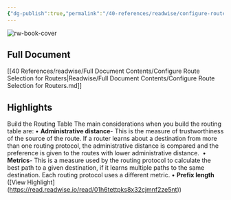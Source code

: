 ```yaml
---
{"dg-publish":true,"permalink":"/40-references/readwise/configure-route-selection-for-routers/","tags":["rw/articles"]}
---
```


![rw-book-cover](https://www.cisco.com/c/dam/en/us/support/docs/ip/enhanced-interior-gateway-routing-protocol-eigrp/8651-21-00.png)

## Full Document
[[40 References/readwise/Full Document Contents/Configure Route Selection for Routers\|Readwise/Full Document Contents/Configure Route Selection for Routers.md]]

## Highlights
Build the Routing Table
The main considerations when you build the routing table are:
• **Administrative distance**- This is the measure of trustworthiness of the source of the route. If a router learns about a destination from more than one routing protocol, the administrative distance is compared and the preference is given to the routes with lower administrative distance. 
• **Metrics**- This is a measure used by the routing protocol to calculate the best path to a given destination, if it learns multiple paths to the same destination. Each routing protocol uses a different metric.
• **Prefix length** ([View Highlight] (https://read.readwise.io/read/01h6tettpks8x32cjmnf2ze5nt))


